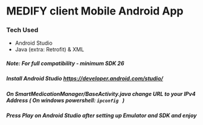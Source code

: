 # MEDIFY client Mobile Android App
### Tech Used
* Android Studio
* Java (extra: Retrofit) & XML

##### Note: For full compatibility  - minimum SDK 26

##### Install Android Studio https://developer.android.com/studio/

##### On SmartMedicationManager/BaseActivity.java change URL to your IPv4 Address ( On windows powershell: ```ipconfig ``` )

##### Press Play on Android Studio after setting up Emulator and SDK and enjoy
